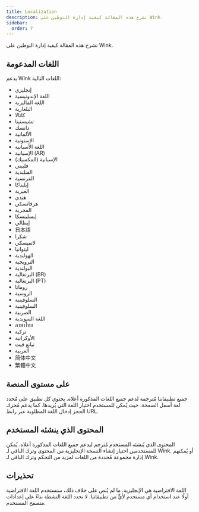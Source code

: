 ```yaml
---
title: Localization
description: تشرح هذه المقالة كيفية إدارة التوطين على Wink.
sidebar:
  order: 7
---
```

تشرح هذه المقالة كيفية إدارة التوطين على Wink.

## اللغات المدعومة

يدعم Wink اللغات التالية:

* إنجليزي
* اللغة الإندونيسية
* اللغة الماليزية
* البلغارية
* كاتالا
* تشيستينا
* دانسك
* الألمانية
* الإستونية
* اللغة الأسبانية
* الإسبانية (AR)
* الإسبانية (المكسيك)
* فلبيني
* الفنلندية
* الفرنسية
* إيليناكا
* العبرية
* هندي
* هرفاتسكي
* المجرية
* إيسلينسكا
* إيطالي
* 日本語
* شكرا
* لاتفيسكي
* ليتوانيا
* الهولندية
* النرويجية
* البولندية
* البرتغالية (BR)
* البرتغالية (PT)
* رومانا
* الروسية
* السلوفينية
* السلوفينية
* الصربية
* اللغة السويدية
* ภาษาไทย
* تركية
* الأوكرانية
* تيانغ فيت
* العربية
* 简体中文
* 繁體中文

## على مستوى المنصة

جميع تطبيقاتنا مُترجمة لدعم جميع اللغات المذكورة أعلاه. يحتوي كل تطبيق على مُحدد لغة أسفل الصفحة، حيث يُمكن للمستخدم اختيار اللغة التي يُريدها. كما يدعم مُحرك الحجز إدخال اللغة المطلوبة عبر رابط URL.

## المحتوى الذي ينشئه المستخدم

المحتوى الذي يُنشئه المستخدم مُترجم ليدعم جميع اللغات المذكورة أعلاه. يُمكن للمستخدمين اختيار إنشاء النسخة الإنجليزية من المحتوى وترك الباقي لـ Wink. أو يُمكنهم إدارة مجموعة مُحددة من اللغات لمزيد من التحكم وترك الباقي لـ Wink.

## تحذيرات

اللغة الافتراضية هي الإنجليزية. ما لم يُنص على خلاف ذلك، سنستخدم اللغة الافتراضية أولًا عند استخدام أي مستخدم لأيٍّ من تطبيقاتنا. لا نحدد اللغة النشطة بناءً على إعدادات متصفح المستخدم.

